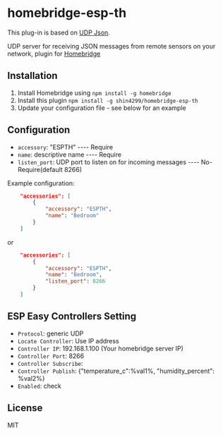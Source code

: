 # homebridge-esp-th
This plug-in is based on [UDP Json](https://github.com/rxseger/homebridge-udp-json).

UDP server for receiving JSON messages from remote sensors on your network,
plugin for [Homebridge](https://github.com/nfarina/homebridge)

## Installation
1.	Install Homebridge using `npm install -g homebridge`
2.	Install this plugin `npm install -g shin4299/homebridge-esp-th`
3.	Update your configuration file - see below for an example

## Configuration
* `accessory`: "ESPTH"  ---- Require
* `name`: descriptive name  ---- Require
* `listen_port`: UDP port to listen on for incoming messages   ---- No-Require(default 8266)

Example configuration:
```json
    "accessories": [
        {
            "accessory": "ESPTH",
            "name": "Bedroom"
        }
    ]
```
or

```json
    "accessories": [
        {
            "accessory": "ESPTH",
            "name": "Bedroom",
            "listen_port": 8266
        }
    ]
```


## ESP Easy Controllers Setting
* `Protocol`: generic UDP
* `Locate Controller`: Use IP address
* `Controller IP`: 192.168.1.100 (Your homebridge server IP)
* `Controller Port`: 8266
* `Controller Subscribe`: 
* `Controller Publish`:	{"temperature_c":%val1%, "humidity_percent": %val2%}
* `Enabled`: check

## License

MIT
